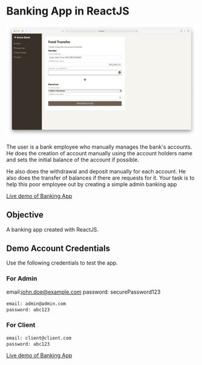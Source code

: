 # Banking App in ReactJS

![Banking App Screenshot](screen.png)

The user is a bank employee who manually manages the bank's accounts.
He does the creation of account manually using the account holders name and sets the initial balance of the account if possible.

He also does the withdrawal and deposit manually for each account.
He also does the transfer of balances if there are requests for it.
Your task is to help this poor employee out by creating a simple admin banking app

[Live demo of Banking App](https://jeffdelara.github.io/banking-app/)

## Objective

A banking app created with ReactJS.

## Demo Account Credentials

Use the following credentials to test the app.

### For Admin

email:john.doe@example.com
password: securePassword123

```
email: admin@admin.com
password: abc123
```

### For Client

```
email: client@client.com
password: abc123
```

[Live demo of Banking App](https://jeffdelara.github.io/banking-app/)
